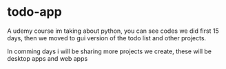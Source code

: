 # todo-app

A udemy course im taking about python, you can see codes we did first 15 days, then we moved to gui version of the todo list and other projects.

In comming days i will be sharing more projects we create, these will be desktop apps and web apps
